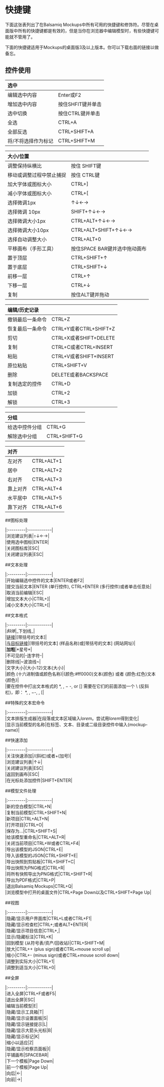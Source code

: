 # 快捷键  
  
下面这张表列出了在Balsamiq Mockups中所有可用的快捷键和修饰符。尽管在桌面版中所有的快捷键都是有效的，但是当你在浏览器中编辑模型时，有些快捷键可能就不管用了。  

下面的快捷键适用于Mockups的桌面版3及以上版本。你可以下载右面的链接以做备忘。  

## 控件使用

|选中    ||
|:---------|:---------|
|编辑选中内容|  Enter或F2|   
|增加选中内容 |  按住SHFIT键并单击|  
|选中切换      |  按住CTRL键并单击|  
|全选           |           CTRL+A|  
|全部反选        |           CTRL+SHIFT+A|  
|将/不将选择作为标记|         CTRL+SHIFT+M|

|大小/位置    |         |  
|:---------|:------------|  
|调整保持纵横比|按住 SHIFT键|  
|移动或调整过程中禁止捕捉|按住 CTRL键|  
|加大字体或图标大小|CTRL+]|  
|减小字体或图标大小|CTRL+[|  
|选择微调1px|↑↓←→|  
|选择微调 10px|SHIFT+↑↓←→|  
|选择微调大小1px|CTRL+ALT+↑↓←→|  
|选择微调大小10px|CTRL+ALT+SHIFT+↑↓←→|  
|选择自动调整大小|CTRL+ALT+0|  
|平移画布（手形工具）|按住SPACE BAR键并选中拖动画布|  
|置于顶层|CTRL+SHIFT+↑|  
|置于底层|CTRL+SHIFT+↓|  
|前移一层|CTRL+↑|  
|下移一层|CTRL+↓|  
|复制|按住ALT键并拖动|  

|编辑/历史记录   |         |  
|:---------|:------------|  
|撤销最后一条命令|CTRL+Z|  
|恢复最后一条命令|CTRL+Y或者CTRL+SHIFT+Z|  
|剪切|CTRL+X或者SHIFT+DELETE|  
|复制|CTRL+C或者CTRL+INSERT|  
|粘贴|CTRL+V或者SHIFT+INSERT|  
|原位粘贴|CTRL+SHIFT+V|  
|删除|DELETE或者BACKSPACE|  
|复制选定的控件|CTRL+D|  
|加锁|CTRL+2|  
|解锁|CTRL+3|  

|分组    |         |  
|:---------|:------------|  
|给选中控件分组|CTRL+G|  
|解除选中分组|CTRL+SHIFT+G|  

|对齐    |         |  
|:---------|:------------|  
|左对齐|CTRL+ALT+1|  
|居中|CTRL+ALT+2|  
|右对齐|CTRL+ALT+3|  
|靠上对齐|CTRL+ALT+4|  
|水平居中|CTRL+ALT+5|  
|靠下对齐|CTRL+ALT+6|  

##图标处理  

|:---------|:------------|  
|浏览建议列表|<kbd>↑</kbd>↓←→|  
|使用选中图标|ENTER|  
|关闭图标库|ESC|  
|关闭建议列表|ESC|  

##文本处理

|:---------|:------------|  
|开始编辑选中控件的文本|ENTER或者F2|  
|提交当前文本|ENTER (单行控件), CTRL+ENTER (多行控件)或者单击任意处|  
|取消当前编辑|ESC|  
|增加文本大小|CTRL+]|  
|减小文本大小|CTRL+[|  

##文本格式

|:---------|:------------|  
|*斜体*|\_下划线\_|  
|[链接]()|[带括号的文本]|  
|[与目标链接]()|[带括号的文本] (样品名称)或[带括号的文本] (网站网址)|  
|**加粗**|\*星号\*|  
|不可见的|-连字符-|  
|删除线|~波浪线~|  
|文字大小|{大小:12}文本{大小}|  
|颜色 (十六进制值或颜色名称)|{颜色:#ff0000}文本{颜色} 或者
{颜色:红色}文本{颜色}|  
|要在控件中打出文本格式的 *, , − -, or [] 需要在它们的前面添加一个 \ (反斜杠)，即： \*, \, −\-, \, [\|  

##特殊的文本宏命令  

|:---------|:------------|  
|文本排版生成器|在段落或文本区域输入*lorem*。尝试用*lorem*得到变化|  
|显示当前模型的名称|在标签、文本、目录或二级目录控件中输入{mockup-name}|  

##快速添加

|:---------|:------------|   
|关注快速添加|/(斜杠)或者+(加号)|  
|浏览建议列表|↑↓|  
|关闭建议列表|ESC|  
|返回到画布|ESC|  
|在光标处添加控件|SHIFT+ENTER|  

##模型文件处理  

|:---------|:------------|  
|新的空白模型|CTRL+N|  
|复制当前模型|CTRL+SHIFT+N|  
|新项目|CTRL+ALT+N|  
|打开项目|CTRL+O|  
|保存为...|CTRL+SHIFT+S|  
|给该模型重命名|CTRL+ALT+R|  
|关闭当前项目|CTRL+W或者CTRL+F4|  
|导出该模型的JSON|CTRL+E|  
|导入该模型的JSON|CTRL+SHIFT+E|  
|导出快照到剪贴板|CTRL+SHIFT+C|  
|导出快照为PNG格式|CTRL+R|  
|将所有快照导出为PNG格式|CTRL+SHIFT+R|  
|导出为PDF格式|CTRL+P|  
|退出Balsamiq Mockups|CTRL+Q|  
|浏览模型中打开的桌面文件|CTRL+Page Down以及CTRL+SHIFT+Page Up|  

##视图  

|:---------|:------------|  
|隐藏/显示用户界面库|CTRL+L或者CTRL+F1|  
|隐藏/显示检查栏|CTRL+;或者ALT+ENTER|  
|隐藏/显示项目信息|CTRL+,|  
|显示/隐藏标注|CTRL+K|  
|回到模型 (从符号表/资产/回收站)|CTRL+SHIFT+M|  
|放大|CTRL++ (plus sign)或者CTRL+mouse scroll up|  
|缩小|CTRL+- (minus sign)或者CTRL+mouse scroll down|  
|调整到实际大小|CTRL+1|  
|调整到适当大小|CTRL+0|  

##全屏  

|:---------|:------------|  
|进入全屏|CTRL+F或者F5|  
|退出全屏|ESC|  
|编辑当前模型|E|  
|隐藏/显示工具箱|T|  
|隐藏/显示设置面板|S|  
|隐藏/显示链接提示|L|  
|隐藏/显示大箭头光标|B|  
|隐藏/显示标记|K|  
|缩小以适应|Z|  
|隐藏/显示检察员面板|I|  
|平铺画布|SPACEBAR|  
|下一个模板|Page Down|  
|前一个模板|Page Up|  
|向后|←|  
|向前|→|  








　
